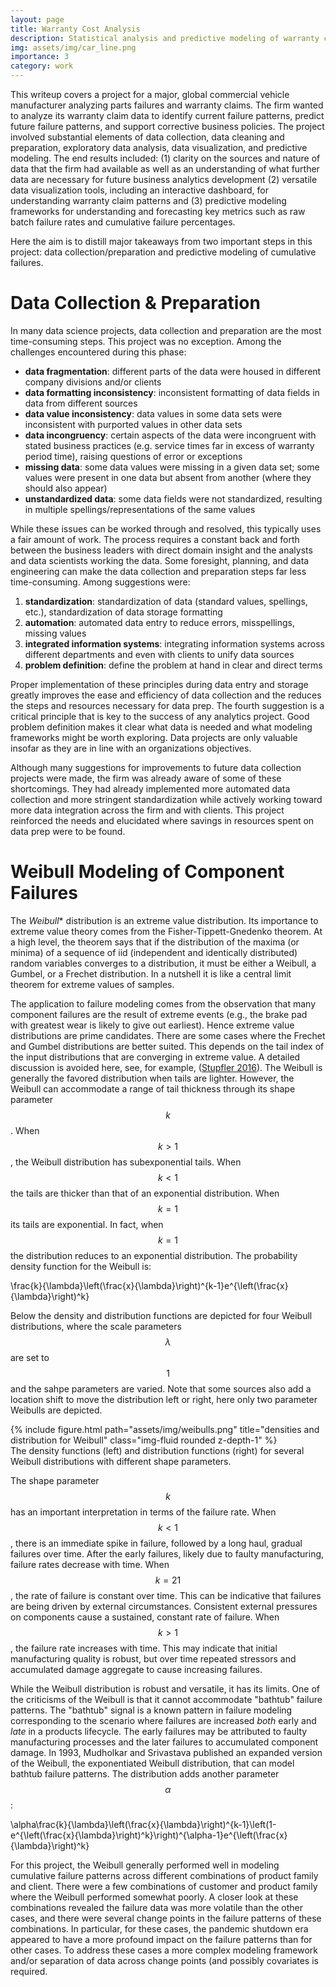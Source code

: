 ```yaml
---
layout: page
title: Warranty Cost Analysis 
description: Statistical analysis and predictive modeling of warranty claims for a major global automotive parts manufacturer
img: assets/img/car_line.png
importance: 3
category: work
---
```


This writeup covers a project for a major, global commercial vehicle manufacturer analyzing parts failures and warranty claims. The firm wanted to analyze its warranty claim data to identify current failure patterns, predict future failure patterns, and support corrective business policies. The project involved substantial elements of data collection, data cleaning and preparation, exploratory data analysis, data visualization, and predictive modeling. The end results included: (1) clarity on the sources and nature of data that the firm had available as well as an understanding of what further data are necessary for future business analytics development (2) versatile data visualization tools, including an interactive dashboard, for understanding warranty claim patterns and (3) predictive modeling frameworks for understanding and forecasting key metrics such as raw batch failure rates and cumulative failure percentages.

Here the aim is to distill major takeaways from two important steps in this project: data collection/preparation and predictive modeling of cumulative failures.

# Data Collection & Preparation

In many data science projects, data collection and preparation are the most time-consuming steps. This project was no exception. Among the challenges encountered during this phase:

* **data fragmentation**: different parts of the data were housed in different company divisions and/or clients
* **data formatting inconsistency**: inconsistent formatting of data fields in data from different sources
* **data value inconsistency**: data values in some data sets were inconsistent with purported values in other data sets
* **data incongruency**: certain aspects of the data were incongruent with stated business practices (e.g. service times far in excess of warranty period time), raising questions of error or exceptions
* **missing data**: some data values were missing in a given data set; some values were present in one data but absent from another (where they should also appear)
* **unstandardized data**: some data fields were not standardized, resulting in multiple spellings/representations of the same values

While these issues can be worked through and resolved, this typically uses a fair amount of work. The process requires a constant back and forth between the business leaders with direct domain insight and the analysts and data scientists working the data. Some foresight, planning, and data engineering can make the data collection and preparation steps far less time-consuming. Among suggestions were:

1. **standardization**: standardization of data (standard values, spellings, etc.), standardization of data storage formatting
2. **automation**: automated data entry to reduce errors, misspellings, missing values
3. **integrated information systems**: integrating information systems across different departments and even with clients to unify data sources
4. **problem definition**: define the problem at hand in clear and direct terms

Proper implementation of these principles during data entry and storage greatly improves the ease and efficiency of data collection and the reduces the steps and resources necessary for data prep. The fourth suggestion is a critical principle that is key to the success of any analytics project. Good problem definition makes it clear what data is needed and what modeling frameworks might be worth exploring. Data projects are only valuable insofar as they are in line with an organizations objectives.

Although many suggestions for improvements to future data collection projects were made, the firm was already aware of some of these shortcomings. They had already implemented more automated data collection and more stringent standardization while actively working toward more data integration across the firm and with clients. This project reinforced the needs and elucidated where savings in resources spent on data prep were to be found.

# Weibull Modeling of Component Failures

The *Weibull** distribution is an extreme value distribution. Its importance to extreme value theory comes from the Fisher-Tippett-Gnedenko theorem. At a high level, the theorem says that if the distribution of the maxima (or minima) of a sequence of iid (independent and identically distributed) random variables converges to a distribution, it must be either a Weibull, a Gumbel, or a Frechet distribution. In a nutshell it is like a central limit theorem for extreme values of samples.

The application to failure modeling comes from the observation that many component failures are the result of extreme events (e.g., the brake pad with greatest wear is likely to give out earliest). Hence extreme value distributions are prime candidates. There are some cases where the Frechet and Gumbel distributions are better suited. This depends on the tail index of the input distributions that are converging in extreme value. A detailed discussion is avoided here, see, for example, (<a href="https://doi.org/10.1016/j.jmva.2015.10.015">Stupfler 2016</a>). The Weibull is generally the favored distribution when tails are lighter. However, the Weibull can accommodate a range of tail thickness through its shape parameter $$k$$. When $$k>1$$, the Weibull distribution has subexponential tails. When $$k<1$$ the tails are thicker than that of an exponential distribution. When $$k=1$$ its tails are exponential. In fact, when $$k=1$$ the distribution reduces to an exponential distribution. The probability density function for the Weibull is:

$$$$\frac{k}{\lambda}\left(\frac{x}{\lambda}\right)^{k-1}e^{\left(\frac{x}{\lambda}\right)^k}$$$$

Below the density and distribution functions are depicted for four Weibull distributions, where the scale parameters $$\lambda$$ are set to $$1$$ and the sahpe parameters are varied. Note that some sources also add a location shift to move the distribution left or right, here only two parameter Weibulls are depicted. 

<div class="row">
    <div class="col-sm mt-3 mt-md-0">
        {% include figure.html path="assets/img/weibulls.png" title="densities and distribution for Weibull" class="img-fluid rounded z-depth-1" %}
    </div>
</div>
<div class="caption">
    The density functions (left) and distribution functions (right) for several Weibull distributions with different shape parameters.
</div>

The shape parameter $$k$$ has an important interpretation in terms of the failure rate. When $$k<1$$, there is an immediate spike in failure, followed by a long haul, gradual failures over time. After the early failures, likely due to faulty manufacturing, failure rates decrease with time. When $$k=21$$, the rate of failure is constant over time. This can be indicative that failures are being driven by external circumstances. Consistent external pressures on components cause a sustained, constant rate of failure. When $$k>1$$, the failure rate increases with time. This may indicate that initial manufacturing quality is robust, but over time repeated stressors and accumulated damage aggregate to cause increasing failures.

While the Weibull distribution is robust and versatile, it has its limits. One of the criticisms of the Weibull is that it cannot accommodate "bathtub" failure patterns. The "bathtub" signal is a known pattern in failure modeling corresponding to the scenario where failures are increased *both* early and *late* in a products lifecycle. The early failures may be attributed to faulty manufacturing processes and the later failures to accumulated component damage. In 1993, Mudholkar and Srivastava published an expanded version of the Weibull, the exponentiated Weibull distribution, that can model bathtub failure patterns. The distribution adds another parameter $$\alpha$$:

$$$$\alpha\frac{k}{\lambda}\left(\frac{x}{\lambda}\right)^{k-1}\left(1-e^{\left(\frac{x}{\lambda}\right)^k}\right)^{\alpha-1}e^{\left(\frac{x}{\lambda}\right)^k}$$$$

For this project, the Weibull generally performed well in modeling cumulative failure patterns across different combinations of product family and client. There were a few combinations of customer and product family where the Weibull performed somewhat poorly. A closer look at these combinations revealed the failure data was more volatile than the other cases, and there were several change points in the failure patterns of these combinations. In particular, for these cases, the pandemic shutdown era appeared to have a more profound impact on the failure patterns than for other cases. To address these cases a more complex modeling framework and/or separation of data across change points (and possibly covariates is required.
